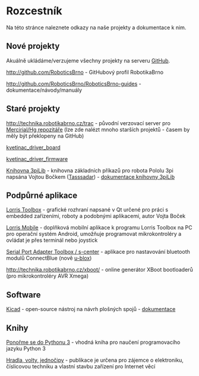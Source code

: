 # Rozcestník

Na této stránce naleznete odkazy na naše projekty a dokumentace k nim.

## Nové projekty
Akuálně ukládáme/verzujeme všechny projekty na serveru [GitHub](https://github.com/).

<http://github.com/RoboticsBrno> - GitHubový profil RobotikaBrno

<http://github.com/RoboticsBrno/RoboticsBrno-guides> - dokumentace/návody/manuály

## Staré projekty

<http://technika.robotikabrno.cz/trac> - původní verzovací server pro [Mercirial/Hg repozitáře](https://www.mercurial-scm.org/) (lze zde nalézt mnoho starších projektů - časem by měly být překlopeny na GitHub)

[kvetinac_driver_board]()

[kvetinac_driver_firmware]()

[Knihovna 3piLib](https://github.com/Tasssadar/3piLib) - knihovna základních příkazů pro robota Pololu 3pi napsána Vojtou Bočkem ([Tasssadar](https://github.com/Tasssadar/3piLib/wiki)) - [dokumentace knihovny 3piLib](https://github.com/Tasssadar/3piLib/wiki)


## Podpůrné aplikace

[Lorris Toolbox](http://tasssadar.github.io/Lorris/cz/index.html) - grafické rozhraní napsané v Qt určené pro práci s embedded zařízeními, roboty a podobnými aplikacemi, autor Vojta Boček

[Lorris Mobile](https://play.google.com/store/apps/details?id=com.tassadar.lorrismobile) - doplňková mobilní aplikace k programu Lorris Toolbox na PC pro operační systém Android, umožňuje programovat mikrokontroléry a ovládat je přes terminál nebo joystick

[Serial Port Adapter Toolbox / s-center](https://www.u-blox.com/en/product/s-center) - aplikace pro nastavování bluetooth modulů ConnectBlue (nově [u-blox](https://www.u-blox.com/en))

<http://technika.robotikabrno.cz/xboot/> - online generátor XBoot bootloaderů (pro mikrokontroléry AVR Xmega)   

## Software

[Kicad](http://kicad-pcb.org/help/documentation/) - open-source nástroj na návrh plošných spojů - [dokumentace](http://kicad-pcb.org/help/documentation/)

## Knihy

[Ponořme se do Pythonu 3](http://diveintopython3.py.cz/index.html) - vhodná kniha pro naučení programovacího jazyku Python 3

[Hradla, volty, jednočipy](https://knihy.nic.cz/) - publikace je určena pro zájemce o elektroniku, číslicovou techniku a vlastní stavbu zařízení pro Internet věcí 
